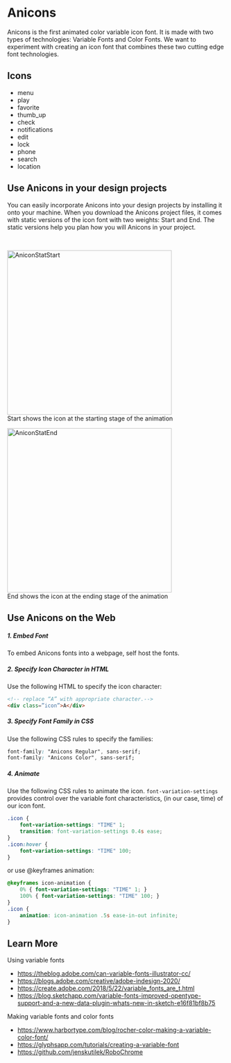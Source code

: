 # Anicons 

Anicons is the first animated color variable icon font. It is made with two types of technologies: Variable Fonts and Color Fonts. We want to experiment with creating an icon font that combines these two cutting edge font technologies.

## Icons
- menu
- play
- favorite
- thumb_up
- check
- notifications
- edit
- lock
- phone
- search
- location

## Use Anicons in your design projects 
You can easily incorporate Anicons into your design projects by installing it onto your machine. When you download the Anicons project files, it comes with static versions of the icon font with two weights: Start and End. The static versions help you plan how you will Anicons in your project.

<br/>

<img width="379" alt="AniconStatStart" src="https://user-images.githubusercontent.com/41246474/72045540-587ed380-3284-11ea-8c9a-bea3bdfdcd57.png"><br/>
Start shows the icon at the starting stage of the animation


<img width="379" alt="AniconStatEnd" src="https://user-images.githubusercontent.com/41246474/72045570-6d5b6700-3284-11ea-8ea6-08b6993b30a5.png"><br/>
End shows the icon at the ending stage of the animation



## Use Anicons on the Web

##### 1. Embed Font
To embed Anicons fonts into a webpage, self host the fonts.

##### 2. Specify Icon Character in HTML
Use the following HTML to specify the icon character:
```html
<!-- replace “A” with appropriate character.--> 
<div class=”icon”>A</div>
```

##### 3. Specify Font Family in CSS
Use the following CSS rules to specify the families:
```css
font-family: "Anicons Regular", sans-serif;
font-family: "Anicons Color", sans-serif;
```

##### 4. Animate
Use the following CSS rules to animate the icon. `font-variation-settings` provides control over the variable font characteristics, (in our case, time) of our icon font. 
```css
.icon {
	font-variation-settings: "TIME" 1;
	transition: font-variation-settings 0.4s ease;
}
.icon:hover {
	font-variation-settings: "TIME" 100;
}
```
or use @keyframes animation:
```css
@keyframes icon-animation {
	0% { font-variation-settings: "TIME" 1; }
	100% { font-variation-settings: "TIME" 100; }
}
.icon {
	animation: icon-animation .5s ease-in-out infinite;
}
```

## Learn More

Using variable fonts

* https://theblog.adobe.com/can-variable-fonts-illustrator-cc/
* https://blogs.adobe.com/creative/adobe-indesign-2020/
* https://create.adobe.com/2018/5/22/variable_fonts_are_t.html
* https://blog.sketchapp.com/variable-fonts-improved-opentype-support-and-a-new-data-plugin-whats-new-in-sketch-e16f81bf8b75

Making variable fonts and color fonts

* https://www.harbortype.com/blog/rocher-color-making-a-variable-color-font/
* https://glyphsapp.com/tutorials/creating-a-variable-font
* https://github.com/jenskutilek/RoboChrome
